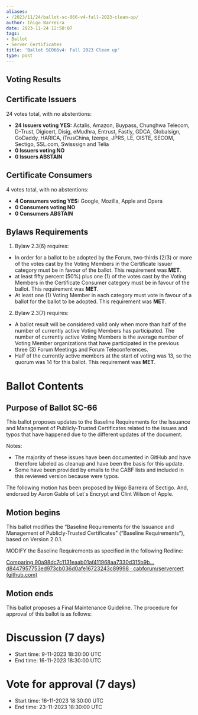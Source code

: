 ```yaml
---
aliases:
- /2023/11/24/ballot-sc-066-v4-fall-2023-clean-up/
author: Iñigo Barreira
date: 2023-11-24 12:50:07
tags:
- Ballot
- Server Certificates
title: 'Ballot SC066v4: Fall 2023 Clean up'
type: post
---
```


## Voting Results

## Certificate Issuers

24 votes total, with no abstentions:

- **24 Issuers voting YES:** Actalis, Amazon, Buypass, Chunghwa Telecom, D-Trust, Digicert, Disig, eMudhra, Entrust, Fastly, GDCA, Globalsign, GoDaddy, HARICA, iTrusChina, Izenpe, JPRS, LE, OISTE, SECOM, Sectigo, SSL.com, Swisssign and Telia
- **0 Issuers voting NO**
- **0 Issuers ABSTAIN**

## Certificate Consumers

4 votes total, with no abstentions:

- **4 Consumers voting YES:** Google, Mozilla, Apple and Opera
- **0 Consumers voting NO**
- **0 Consumers ABSTAIN**

## Bylaws Requirements

1. Bylaw 2.3(6) requires:

- In order for a ballot to be adopted by the Forum, two‐thirds (2/3) or more of the votes cast by the Voting Members in the Certificate Issuer category must be in favour of the ballot. This requirement was **MET**.
- at least fifty percent (50%) plus one (1) of the votes cast by the Voting Members in the Certificate Consumer category must be in favour of the ballot. This requirement was **MET**.
- At least one (1) Voting Member in each category must vote in favour of a ballot for the ballot to be adopted. This requirement was **MET**.

2. Bylaw 2.3(7) requires:

- A ballot result will be considered valid only when more than half of the number of currently active Voting Members has participated. The number of currently active Voting Members is the average number of Voting Member organizations that have participated in the previous three (3) Forum Meetings and Forum Teleconferences.
- Half of the currently active members at the start of voting was 13, so the quorum was 14 for this ballot. This requirement was **MET**.

# Ballot Contents

## Purpose of Ballot SC-66

This ballot proposes updates to the Baseline Requirements for the Issuance and Management of Publicly-Trusted Certificates related to the issues and typos that have happened due to the different updates of the document.

Notes:

- The majority of these issues have been documented in GitHub and have therefore labeled as cleanup and have been the basis for this update.
- Some have been provided by emails to the CABF lists and included in this reviewed version because were typos.

The following motion has been proposed by Iñigo Barreira of Sectigo. And, endorsed by Aaron Gable of Let´s Encrypt and Clint Wilson of Apple.

## Motion begins

This ballot modifies the “Baseline Requirements for the Issuance and Management of Publicly-Trusted Certificates” (“Baseline Requirements”), based on Version 2.0.1.

MODIFY the Baseline Requirements as specified in the following Redline:

[Comparing 90a98dc7c1131eaab01af411968aa7330d315b9b…d8447957753ed973cb036d0afe16723243c89998 · cabforum/servercert (github.com)][1]

## Motion ends

This ballot proposes a Final Maintenance Guideline. The procedure for approval of this ballot is as follows:

# Discussion (7 days)

- Start time: 9-11-2023 18:30:00 UTC
- End time: 16-11-2023 18:30:00 UTC

# Vote for approval (7 days)

- Start time: 16-11-2023 18:30:00 UTC
- End time: 23-11-2023 18:30:00 UTC

[1]: https://github.com/cabforum/servercert/compare/90a98dc7c1131eaab01af411968aa7330d315b9b...d8447957753ed973cb036d0afe16723243c89998